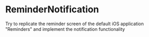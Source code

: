 # ReminderNotification
Try to replicate the reminder screen of the default iOS application "Reminders" and implement the notification functionality
